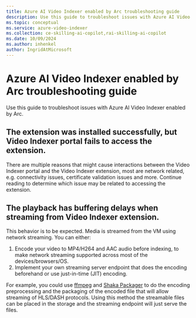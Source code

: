 ```yaml
---
title: Azure AI Video Indexer enabled by Arc troubleshooting guide  
description: Use this guide to troubleshoot issues with Azure AI Video Indexer enabled by Arc.
ms.topic: conceptual
ms.service: azure-video-indexer
ms.collection: ce-skilling-ai-copilot,rai-skilling-ai-copilot
ms.date: 10/09/2024
ms.author: inhenkel
author: IngridAtMicrosoft
---
```


# Azure AI Video Indexer enabled by Arc troubleshooting guide

Use this guide to troubleshoot issues with Azure AI Video Indexer enabled by Arc.

## The extension was installed successfully, but Video Indexer portal fails to access the extension.
There are multiple reasons that might cause interactions between the Video Indexer portal and the Video Indexer extension, most are network related, e.g. connectivity issues, certificate validation issues and more. Continue reading to determine which issue may be related to accessing the extension.
 
## The playback has buffering delays when streaming from Video Indexer extension.
This behavior is to be expected. Media is streamed from the VM using network streaming. You can either: 

1. Encode your video to MP4/H264 and AAC audio before indexing, to make network streaming supported across most of the devices/browsers/OS.
1. Implement your own streaming server endpoint that does the encoding beforehand or use just-in-time (JIT) encoding.

For example, you could use [ffmpeg](https://ffmpeg.org/) and [Shaka Packager](https://github.com/shaka-project/shaka-packager) to do the encoding preprocessing and the packaging of the encoded file that will allow streaming of HLS/DASH protocols. Using this method the streamable files can be placed in the storage and the streaming endpoint will just serve the files. 
